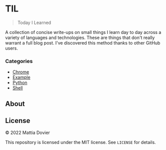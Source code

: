 # TIL
> Today I Learned

A collection of concise write-ups on small things I learn day to day across a variety of languages and technologies.
These are things that don't really warrant a full blog post. I've discovered this method thanks to other GitHub users.

### Categories

* [Chrome](#chrome)
* [Example](#example)
* [Python](#python)
* [Shell](#shell)

## About

## License

&copy; 2022 Mattia Dovier

This repository is licensed under the MIT license. See `LICENSE` for details.
